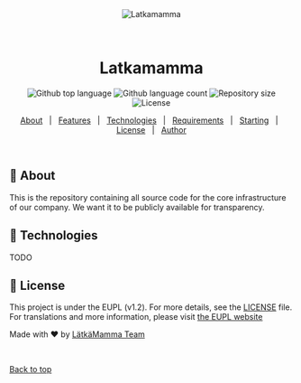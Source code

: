 <div align="center" id="top">
  <img src="./.github/app.gif" alt="Latkamamma" />

  &#xa0;

  <!-- <a href="https://latkamamma.netlify.app">Demo</a> -->
</div>

<h1 align="center">Latkamamma</h1>

<p align="center">
  <img alt="Github top language" src="https://img.shields.io/github/languages/top/beccauwu/latkamamma?color=56BEB8">

  <img alt="Github language count" src="https://img.shields.io/github/languages/count/beccauwu/latkamamma?color=56BEB8">

  <img alt="Repository size" src="https://img.shields.io/github/repo-size/beccauwu/latkamamma?color=56BEB8">

  <img alt="License" src="https://img.shields.io/github/license/beccauwu/latkamamma?color=56BEB8">

  <!-- <img alt="Github issues" src="https://img.shields.io/github/issues/beccauwu/latkamamma?color=56BEB8" /> -->

  <!-- <img alt="Github forks" src="https://img.shields.io/github/forks/beccauwu/latkamamma?color=56BEB8" /> -->

  <!-- <img alt="Github stars" src="https://img.shields.io/github/stars/beccauwu/latkamamma?color=56BEB8" /> -->
</p>

<!-- Status -->

<!-- <h4 align="center">
	🚧  Latkamamma 🚀 Under construction...  🚧
</h4>

<hr> -->

<p align="center">
  <a href="#dart-about">About</a> &#xa0; | &#xa0;
  <a href="#sparkles-features">Features</a> &#xa0; | &#xa0;
  <a href="#rocket-technologies">Technologies</a> &#xa0; | &#xa0;
  <a href="#white_check_mark-requirements">Requirements</a> &#xa0; | &#xa0;
  <a href="#checkered_flag-starting">Starting</a> &#xa0; | &#xa0;
  <a href="#memo-license">License</a> &#xa0; | &#xa0;
  <a href="https://github.com/beccauwu" target="_blank">Author</a>
</p>

<br>

## :dart: About ##

This is the repository containing all source code for the core infrastructure of our company. We want it to be publicly available for transparency.


## :rocket: Technologies ##

TODO

## :memo: License ##

This project is under the EUPL (v1.2). For more details, see the [LICENSE](LICENSE.md) file. For translations and more information, please visit [the EUPL website](https://eupl.eu/)


Made with :heart: by <a href="https://github.com/LatkaMamma" target="_blank">LätkäMamma Team</a>

&#xa0;

<a href="#top">Back to top</a>
